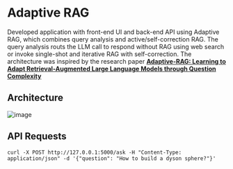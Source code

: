 # Adaptive RAG
Developed application with front-end UI and back-end API using Adaptive RAG, which combines query analysis and active/self-correction RAG. The query analysis routs the LLM call to respond without RAG using web search or invoke single-shot and iterative RAG with self-correction. The architecture was inspired by the research paper **[Adaptive-RAG: Learning to Adapt Retrieval-Augmented Large Language Models through Question Complexity](https://arxiv.org/pdf/2403.14403)**

## Architecture
![image](https://github.com/user-attachments/assets/a1d09c7e-103e-4e22-aaea-1bce706b06a7)

## API Requests
```
curl -X POST http://127.0.0.1:5000/ask -H "Content-Type: application/json" -d '{"question": "How to build a dyson sphere?"}'
```
